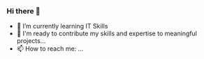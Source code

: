 ### Hi there 👋
- 🌱 I’m currently learning IT Skills
- 👯 I'm ready to contribute my skills and expertise to meaningful projects...
- 📫 How to reach me:  ...

